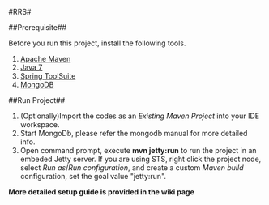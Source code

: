 #RRS#

##Prerequisite##

Before you run this project, install the following tools.

1. [Apache Maven](http://maven.apache.org)
2. [Java 7](http://www.oracle.com)
3. [Spring ToolSuite](http://www.springsource.org)
4. [MongoDB](http://www.mongodb.org)

##Run Project##

1. (Optionally)Import the codes as an *Existing Maven Project* into your IDE workspace. 
2. Start MongoDb, please refer the mongodb manual for more detailed info.
3. Open command prompt, execute **mvn jetty:run** to run the project in an embeded Jetty server. If you are using STS, right click the project node, select *Run as*/*Run configuration*, and create a custom *Maven build* configuration, set the goal value "jetty:run".

**More detailed setup guide is provided in the wiki page**

